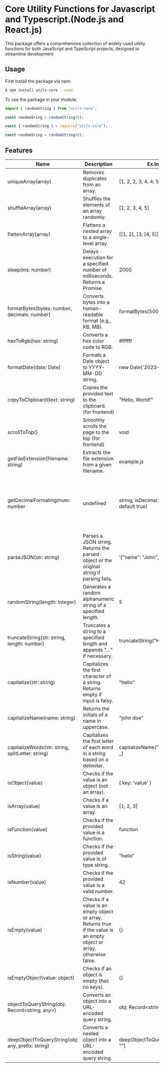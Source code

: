 # Core Utility Functions for Javascript and Typescript.(Node.js and React.js)
This package offers a comprehensive collection of widely-used utility functions for both JavaScript and TypeScript projects, designed to streamline development
  
## Usage
First install the package via npm:

```sh
$ npm install utils-core --save
```

To use the package in your module:

```js
import { randomString } from "utils-core";

const randomSring = randomString(8);
```

```js
const { randomString } = require("utils-core");

const randomSring = randomString(8);
```
  
## Features
| Name  | Description  | Ex.Input  | Ex.Output  |
| ------------- | ------------- | ------------- | ------------- |
| uniqueArray(array)  | Removes duplicates from an array.  | [1, 2, 2, 3, 4, 4, 5]  | [1, 2, 3, 4, 5]  |
| shuffleArray(array)  | Shuffles the elements of an array randomly.  | [1, 2, 3, 4, 5]  | [3, 1, 5, 2, 4] |
| flattenArray(array)  | Flattens a nested array to a single-level array. | [[1, 2], [3, [4, 5]], 6]  | [1, 2, 3, 4, 5, 6]  |
| sleep(ms: number)  | Delays execution for a specified number of milliseconds. Returns a Promise.  | 2000  | Resolves after 2 seconds.  |
| formatBytes(bytes: number, decimals: number)  | Converts bytes into a human-readable format (e.g., KB, MB).  | formatBytes(5000, 2)  | "4.88 KB"  |
| hexToRgb(hex: string)  | Converts a hex color code to RGB.  | #ffffff  | { r: 255, g: 255, b: 255 }  |
| formatDate(date: Date)  | Formats a Date object to YYYY-MM-DD string.  | new Date('2023-10-05')  | '2023-10-05'  |
| copyToClipboard(text: string)  | Copies the provided text to the clipboard. (for frontend)  | "Hello, World!"  | Copied  |
| scrollToTop()  | Smoothly scrolls the page to the top (for frontend)  | void  | Scrolls to the top of the page  |
| getFileExtension(filename: string)  | Extracts the file extension from a given filename.  | example.js  | "js"  |
| getDecimalFormating(num: number | undefined | string, isDecimal: boolean - default true)  | Formats a number into a decimal string with optional decimal places.  | getDecimalFormating(1234.567, true)  | "1,234.57"  |
| parseJSON(str: string)  | Parses a JSON string. Returns the parsed object or the original string if parsing fails.  | '{"name": "John", "age": 30}'  | { name: 'John', age: 30 }  |
| randomString(length: Integer)  | Generates a random alphanumeric string of a specified length.  | 5  | "a1b2c"  |
| truncateString(str: string, length: number)  | Truncates a string to a specified length and appends "..." if necessary.  | truncateString("Hello, world!", 5)  | "Hello..."  |
| capitalize(str: string)  | Capitalizes the first character of a string. Returns empty if input is falsy.  | "hello"  | "Hello"  |
| capitalizeName(name: string)  | Returns the initials of a name in uppercase.  | "john doe"  | "JD"  |
| capitalizeWords(str: string, splitLetter: string)  | Capitalizes the first letter of each word in a string based on a delimiter.  | capitalizeName("date_available", _)  | "Date Available"  |
| isObject(value)  | Checks if the value is an object (not an array).  | { key: 'value' }  | true  |
| isArray(value)  | Checks if a value is an array.  | [1, 2, 3]  | true  |
| isFunction(value)  | Checks if the provided value is a function.  | function  | true  |
| isString(value)  | Checks if the provided value is of type string.  | "hello"  | true  |
| isNumber(value)  | Checks if the provided value is a valid number.  | 42  | true  |
| isEmpty(value)  | Checks if a value is an empty object or array. Returns true if the value is an empty object or array, otherwise false.  | {}  | true  |
| isEmptyObject(value: object)  | Checks if an object is empty (has no keys).  | {}  | true  |
| objectToQueryString(obj: Record<string, any>)  | Converts an object into a URL-encoded query string.  | obj: Record<string, any>  | string  |
| deepObjectToQueryString(obj: any, prefix: string)  | Converts a nested object into a URL-encoded query string.  | deepObjectToQueryString(obj, "")  | string  |

